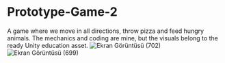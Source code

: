 # Prototype-Game-2
A game where we move in all directions, throw pizza and feed hungry animals. The mechanics and coding are mine, but the visuals belong to the ready Unity education asset.
![Ekran Görüntüsü (702)](https://user-images.githubusercontent.com/110438048/201341525-a4682848-7246-400b-ba70-5cf96e5e4c89.png)
![Ekran Görüntüsü (699)](https://user-images.githubusercontent.com/110438048/201341542-05670eaa-ec53-49be-a5b9-aa248d3ca40e.png)
